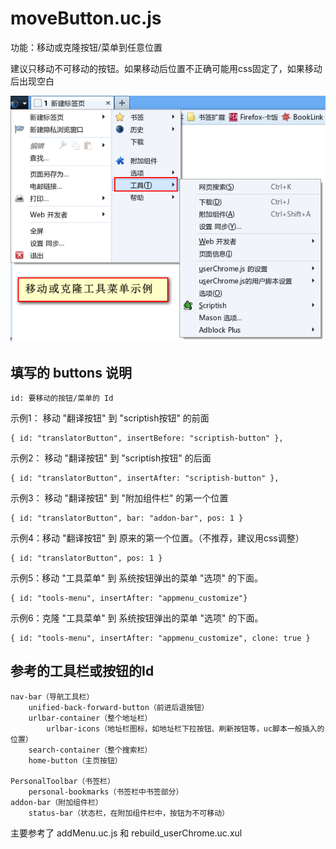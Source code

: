 moveButton.uc.js
================

功能：移动或克隆按钮/菜单到任意位置

建议只移动不可移动的按钮。如果移动后位置不正确可能用css固定了，如果移动后出现空白

![moveButton移动菜单示例](moveButton移动菜单示例.png)

填写的 buttons 说明
-------------------

    id: 要移动的按钮/菜单的 Id

示例1： 移动 "翻译按钮" 到 "scriptish按钮" 的前面

    { id: "translatorButton", insertBefore: "scriptish-button" },

示例2： 移动 "翻译按钮" 到 "scriptish按钮" 的后面

    { id: "translatorButton", insertAfter: "scriptish-button" },

示例3： 移动 "翻译按钮" 到 "附加组件栏" 的第一个位置

    { id: "translatorButton", bar: "addon-bar", pos: 1 }

示例4：移动 "翻译按钮" 到 原来的第一个位置。（不推荐，建议用css调整）

    { id: "translatorButton", pos: 1 }

示例5：移动 "工具菜单" 到 系统按钮弹出的菜单 "选项" 的下面。

    { id: "tools-menu", insertAfter: "appmenu_customize"}

示例6：克隆 "工具菜单" 到 系统按钮弹出的菜单 "选项" 的下面。

    { id: "tools-menu", insertAfter: "appmenu_customize", clone: true }

参考的工具栏或按钮的Id
-----------------------

    nav-bar（导航工具栏）
        unified-back-forward-button（前进后退按钮）
        urlbar-container（整个地址栏）
            urlbar-icons（地址栏图标，如地址栏下拉按钮、刷新按钮等，uc脚本一般插入的位置）
        search-container（整个搜索栏）
        home-button（主页按钮）

    PersonalToolbar（书签栏）
        personal-bookmarks（书签栏中书签部分）
    addon-bar（附加组件栏）
        status-bar（状态栏，在附加组件栏中，按钮为不可移动）

主要参考了 addMenu.uc.js 和 rebuild_userChrome.uc.xul